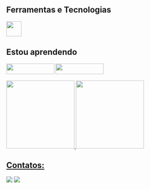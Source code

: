 



## Ferramentas e Tecnologias

<img src="https://cdn.jsdelivr.net/gh/devicons/devicon/icons/git/git-original.svg" width="40" height="40"/>


## Estou aprendendo

<img src="https://img.shields.io/badge/JavaScript-F7DF1E?style=for-the-badge&logo=javascript&logoColor=black" width="126.5" height="28"/> <img src="https://img.shields.io/badge/Python-14354C?style=for-the-badge&logo=python&logoColor=white
" width="126.5" height="28"/>




<div>
<a href="https://github.com/erikeugenio">
<img height="180em" src="https://github-readme-stats.vercel.app/api/top-langs/?username=erikeugenio&layout=compact&langs_count=7&theme=dracula"/>
<img height="180em" src="https://github-readme-stats.vercel.app/api?username=erikeugenio&show_icons=true&theme=dracula&include_all_commits=true&count_private=true"/>
</div>


## Contatos:

<div>
<!-- <a href="https://www.youtube.com/seu-canal-youtube-aqui" target="_blank"><img src="https://img.shields.io/badge/YouTube-FF0000?style=for-the-badge&logo=youtube&logoColor=white" target="_blank"></a> -->
<!-- <a href="https://instagram.com/seu-usuário-instagram-aqui" target="_blank"><img src="https://img.shields.io/badge/-Instagram-%23E4405F?style=for-the-badge&logo=instagram&logoColor=white" target="_blank"></a> -->
<!-- <a href="https://www.twitch.tv/seu-usuário-aqui" target="_blank"><img src="https://img.shields.io/badge/Twitch-9146FF?style=for-the-badge&logo=twitch&logoColor=white" target="_blank"></a> -->
<a href = "mailto:contato@seu-usuário-aqui"><img src="https://img.shields.io/badge/Gmail-D14836?style=for-the-badge&logo=gmail&logoColor=white" target="_blank"></a>
<a href="https://www.linkedin.com/in/seu-usuário-linkedln-aqui" target="_blank"><img src="https://img.shields.io/badge/-LinkedIn-%230077B5?style=for-the-badge&logo=linkedin&logoColor=white" target="_blank"></a>   






</div>